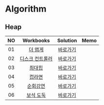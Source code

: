 # Algorithm 

## Heap
|<center>NO|<center>Workbooks|<center>Solution|<center>Memo|
|:---:|:---:|:---:|:---:|
|01|[<center>더 맵게](https://school.programmers.co.kr/learn/courses/30/lessons/42626)|[<center>바로가기](./Solution/더%20맵게)| |
|02|[<center>디스크 컨트롤러](https://school.programmers.co.kr/learn/courses/30/lessons/42627)|[<center>바로가기](./Solution/디스크%20컨트롤러)| |
|03|[<center>최대힙](https://www.acmicpc.net/problem/11279)|[<center>바로가기](./Solution/최대힙)| |
|04|[<center>컵라면](https://www.acmicpc.net/problem/1781)|[<center>바로가기](./Solution/컵라면)| |
|05|[<center>순회강연](https://www.acmicpc.net/problem/2109)|[<center>바로가기](./Solution/순회강연)| |
|06|[<center>보석 도둑](https://www.acmicpc.net/problem/1202)|[<center>바로가기](./Solution/보석%20도둑)| |
